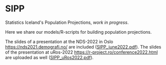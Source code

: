 # SIPP
Statistics Iceland's Population Projections, _work in progress_.

Here we share our models/R-scripts for building population projections. 

The slides of a presentation at the NDS-2022 in Oslo https://nds2021.demografi.no/ are included ([SIPP_june2022.pdf](https://github.com/violetacln/SIPP/blob/main/SIPP_june2022.pdf)). The slides of the presentation at uRos-2022 https://r-project.ro/conference2022.html are uploaded as well ([SIPP_uRos2022.pdf](https://github.com/violetacln/SIPP/blob/main/SIPP_uRos2022.pdf)).
